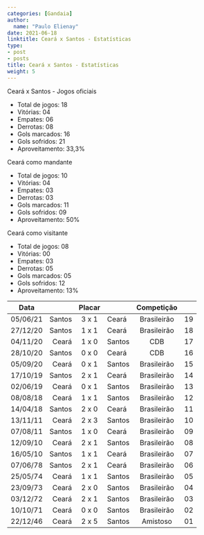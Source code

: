 ```yaml
---
categories: [Gandaia]
author:
  name: "Paulo Elienay"
date: 2021-06-18
linktitle: Ceará x Santos - Estatísticas
type:
- post
- posts
title: Ceará x Santos - Estatísticas
weight: 5
---
```

Ceará x Santos - Jogos oficiais
* Total de jogos: 18
* Vitórias: 04
* Empates: 06
* Derrotas: 08
* Gols marcados: 16
* Gols sofridos: 21
* Aproveitamento: 33,3%

Ceará como mandante
- Total de jogos: 10
- Vitórias: 04
- Empates: 03
- Derrotas: 03
- Gols marcados: 11
- Gols sofridos: 09
- Aproveitamento: 50%

Ceará como visitante
- Total de jogos: 08
- Vitórias: 00
- Empates: 03
- Derrotas: 05
- Gols marcados: 05
- Gols sofridos: 12
- Aproveitamento: 13%

| Data     |        | Placar  |        | Competição  |       |
| :---:    | ---:   | :---:   | :---   | :---:       | :---: |
| 05/06/21 | Santos |  3 x 1  | Ceará  | Brasileirão | 19    |
| 27/12/20 | Santos |  1 x 1  | Ceará  | Brasileirão | 18    |
| 04/11/20 |  Ceará |  1 x 0  | Santos | CDB         | 17    |
| 28/10/20 | Santos |  0 x 0  | Ceará  | CDB         | 16    |
| 05/09/20 |  Ceará |  0 x 1  | Santos | Brasileirão | 15    |
| 17/10/19 | Santos |  2 x 1  | Ceará  | Brasileirão | 14    |
| 02/06/19 |  Ceará |  0 x 1  | Santos | Brasileirão | 13    |
| 08/08/18 |  Ceará |  1 x 1  | Santos | Brasileirão | 12    |
| 14/04/18 | Santos |  2 x 0  | Ceará  | Brasileirão | 11    |
| 13/11/11 |  Ceará |  2 x 3  | Santos | Brasileirão | 10    |
| 07/08/11 | Santos |  1 x 0  | Ceará  | Brasileirão | 09    |
| 12/09/10 |  Ceará |  2 x 1  | Santos | Brasileirão | 08    |
| 16/05/10 | Santos |  1 x 1  | Ceará  | Brasileirão | 07    |
| 07/06/78 | Santos |  2 x 1  | Ceará  | Brasileirão | 06    |
| 25/05/74 |  Ceará |  1 x 1  | Santos | Brasileirão | 05    |
| 23/09/73 |  Ceará |  2 x 0  | Santos | Brasileirão | 04    |
| 03/12/72 |  Ceará |  2 x 1  | Santos | Brasileirão | 03    |
| 10/10/71 |  Ceará |  0 x 0  | Santos | Brasileirão | 02    |
| 22/12/46 |  Ceará |  2 x 5  | Santos | Amistoso    | 01    |
